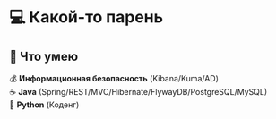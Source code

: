 # 💻 Какой-то парень

## 💪 Что умею <br/>
💰 **Информационная безопасность** (Kibana/Kuma/AD)<br/>
☕ **Java** (Spring/REST/MVC/Hibernate/FlywayDB/PostgreSQL/MySQL)<br/>
🐍 **Python** (Коденг)<br/>
